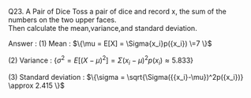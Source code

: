 Q23. A Pair of Dice Toss a pair of dice and record x, the sum of the numbers on the two upper faces.  
Then calculate the mean,variance,and standard deviation.

Answer : 
(1) Mean : 
$\{\mu = E[X] = \Sigma{x_i}p({x_i})
\=7
\}$ 

(2) Variance : 
$\{\sigma^2 = E[({X-\mu})^2] =\Sigma({{x_i}-\mu})^2p({x_i})
\approx 5.833
\}$  

(3) Standard deviation : 
$\{\sigma = \sqrt{\Sigma({{x_i}-\mu})^2p({x_i})}
\approx 2.415
\}$

